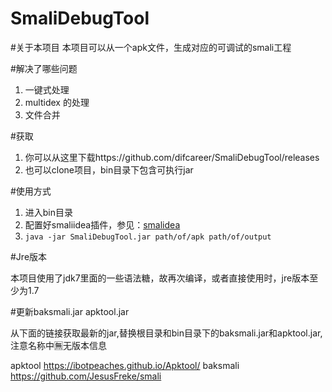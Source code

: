 # SmaliDebugTool

#关于本项目
  本项目可以从一个apk文件，生成对应的可调试的smali工程

#解决了哪些问题
1. 一键式处理
2. multidex 的处理
3. 文件合并

#获取
1. 你可以从这里下载https://github.com/difcareer/SmaliDebugTool/releases
2. 也可以clone项目，bin目录下包含可执行jar

#使用方式
1. 进入bin目录
1. 配置好smaliidea插件，参见：[smalidea](https://github.com/JesusFreke/smali/wiki/smalidea)
3. ```java -jar SmaliDebugTool.jar path/of/apk path/of/output```

#Jre版本

本项目使用了jdk7里面的一些语法糖，故再次编译，或者直接使用时，jre版本至少为1.7

#更新baksmali.jar apktool.jar

从下面的链接获取最新的jar,替换根目录和bin目录下的baksmali.jar和apktool.jar,注意名称中🈚️无版本信息

apktool https://ibotpeaches.github.io/Apktool/
baksmali https://github.com/JesusFreke/smali